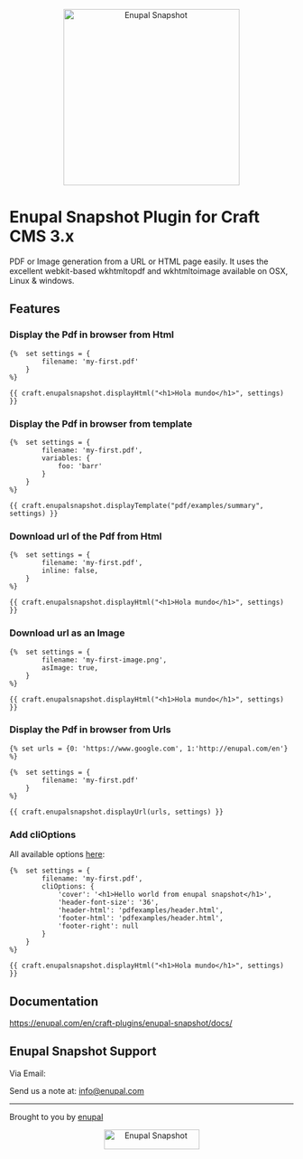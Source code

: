 <p align="center">
	<a href="https://enupal.com/en/craft-plugins/enupal-snapshot/docs/" target="_blank">
	<img width="312" height="312" src="https://enupal.com/assets/docs/snapshot-icon.svg" alt="Enupal Snapshot"></a>
</p>

# Enupal Snapshot Plugin for Craft CMS 3.x

PDF or Image generation from a URL or HTML page easily. It uses the excellent webkit-based wkhtmltopdf and wkhtmltoimage available on OSX, Linux & windows.
## Features

### Display the Pdf in browser from Html
```twig
{%  set settings = {
        filename: 'my-first.pdf'
    }
%}

{{ craft.enupalsnapshot.displayHtml("<h1>Hola mundo</h1>", settings) }}
```

### Display the Pdf in browser from template

```twig
{%  set settings = {
        filename: 'my-first.pdf',
        variables: {
            foo: 'barr'
        }
    }
%}

{{ craft.enupalsnapshot.displayTemplate("pdf/examples/summary", settings) }}
```

### Download url of the Pdf from Html

```twig
{%  set settings = {
        filename: 'my-first.pdf',
        inline: false,
    }
%}

{{ craft.enupalsnapshot.displayHtml("<h1>Hola mundo</h1>", settings) }}
```

### Download url as an Image

```twig
{%  set settings = {
        filename: 'my-first-image.png',
        asImage: true,
    }
%}

{{ craft.enupalsnapshot.displayHtml("<h1>Hola mundo</h1>", settings) }}
```

### Display the Pdf in browser from Urls

```twig
{% set urls = {0: 'https://www.google.com', 1:'http://enupal.com/en'} %}

{%  set settings = {
        filename: 'my-first.pdf'
    }
%}

{{ craft.enupalsnapshot.displayUrl(urls, settings) }}
```

### Add cliOptions

All available options [here](https://wkhtmltopdf.org/usage/wkhtmltopdf.txt): 

```twig
{%  set settings = {
        filename: 'my-first.pdf',
        cliOptions: {
            'cover': '<h1>Hello world from enupal snapshot</h1>',
            'header-font-size': '36',
            'header-html': 'pdfexamples/header.html',
            'footer-html': 'pdfexamples/header.html',
            'footer-right': null
        }
    }
%}

{{ craft.enupalsnapshot.displayHtml("<h1>Hola mundo</h1>", settings) }}
```

## Documentation

https://enupal.com/en/craft-plugins/enupal-snapshot/docs/

## Enupal Snapshot Support

Via Email:

Send us a note at: info@enupal.com

------------------------------------------------------------

Brought to you by [enupal](https://enupal.com/en)

<p align="center">
	<a href="https://enupal.com/en" target="_blank">
	<img width="169" height="35" src="https://enupal.com/assets/docs/enupal-logo.png" alt="Enupal Snapshot"></a>
</p>